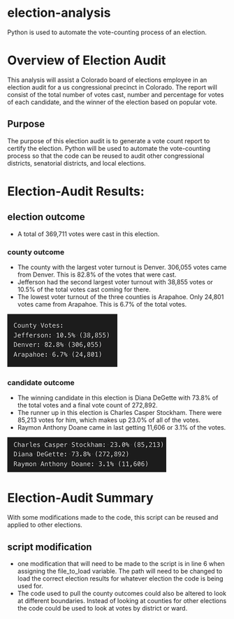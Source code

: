 # election-analysis
Python is used to automate the vote-counting process of an election.
# Overview of Election Audit
This analysis will assist a Colorado board of elections employee in an election audit for a us congressional precinct in Colorado. The report will consist of the total number of votes cast, number and percentage for votes of each candidate, and the winner of the election based on popular vote. 
## Purpose
The purpose of this election audit is to generate a vote count report to certify the election.
Python will be used to automate the vote-counting process so that the code can be reused to audit other congressional districts, senatorial districts, and local elections.

# Election-Audit Results:
## election outcome 
  * A total of 369,711 votes were cast in this election.
### county outcome
* The county with the largest voter turnout is Denver. 306,055 votes came from Denver. This is 82.8% of the votes that were cast. 
* Jefferson had the second largest voter turnout with 38,855 votes or 10.5% of the total votes cast coming for there.
* The lowest voter turnout of the three counties is Arapahoe. Only 24,801 votes came from Arapahoe. This is 6.7% of the total votes.

![voter turnout by county](resources/countyvotes.png)

### candidate outcome
* The winning candidate in this election is Diana DeGette with 73.8% of the total votes and a final vote count of 272,892.
* The runner up in this election is Charles Casper Stockham. There were 85,213 votes for him, which makes up 23.0% of all of the votes.
* Raymon Anthony Doane came in last getting 11,606 or 3.1% of the votes. 
  
![votes for each candidate](resources/candidatevotes.png)

# Election-Audit Summary
With some modifications made to the code, this script can be reused and applied to other elections. 
## script modification 
* one modification that will need to be made to  the script is in line 6 when assigning the file_to_load variable. The path will need to be changed to load the correct election results for whatever election the code is being used for.
* The code used to pull the county outcomes could also be altered to look at different boundaries. Instead of looking at counties for other elections the code could be used to look at votes by district or ward.